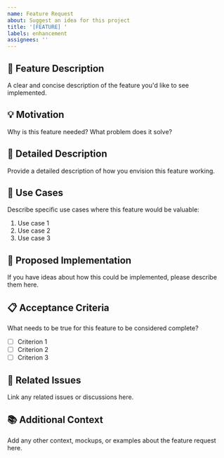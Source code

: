 ```yaml
---
name: Feature Request
about: Suggest an idea for this project
title: '[FEATURE] '
labels: enhancement
assignees: ''
---
```


## 🚀 Feature Description

A clear and concise description of the feature you'd like to see implemented.

## 💡 Motivation

Why is this feature needed? What problem does it solve?

## 📝 Detailed Description

Provide a detailed description of how you envision this feature working.

## 🎯 Use Cases

Describe specific use cases where this feature would be valuable:

1. Use case 1
2. Use case 2
3. Use case 3

## 🔧 Proposed Implementation

If you have ideas about how this could be implemented, please describe them here.

## 📋 Acceptance Criteria

What needs to be true for this feature to be considered complete?

- [ ] Criterion 1
- [ ] Criterion 2
- [ ] Criterion 3

## 🔗 Related Issues

Link any related issues or discussions here.

## 📚 Additional Context

Add any other context, mockups, or examples about the feature request here.
